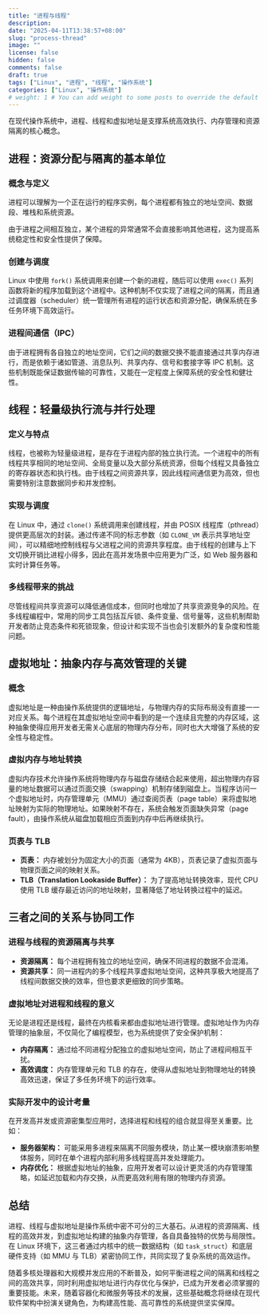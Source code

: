 ```yaml
---
title: "进程与线程"
description:
date: "2025-04-11T13:38:57+08:00"
slug: "process-thread"
image: ""
license: false
hidden: false
comments: false
draft: true
tags: ["Linux", "进程", "线程", "操作系统"]
categories: ["Linux", "操作系统"]
# weight: 1 # You can add weight to some posts to override the default sorting (date descending)
---
```


在现代操作系统中，进程、线程和虚拟地址是支撑系统高效执行、内存管理和资源隔离的核心概念。

## 进程：资源分配与隔离的基本单位

### 概念与定义

进程可以理解为一个正在运行的程序实例，每个进程都有独立的地址空间、数据段、堆栈和系统资源。

由于进程之间相互独立，某个进程的异常通常不会直接影响其他进程，这为提高系统稳定性和安全性提供了保障。

### 创建与调度

Linux 中使用 `fork()` 系统调用来创建一个新的进程，随后可以使用 `exec()` 系列函数将新的程序加载到这个进程中。这种机制不仅实现了进程之间的隔离，而且通过调度器（scheduler）统一管理所有进程的运行状态和资源分配，确保系统在多任务环境下高效运行。

### 进程间通信（IPC）

由于进程拥有各自独立的地址空间，它们之间的数据交换不能直接通过共享内存进行，而是依赖于诸如管道、消息队列、共享内存、信号和套接字等 IPC 机制。这些机制既能保证数据传输的可靠性，又能在一定程度上保障系统的安全性和健壮性。

## 线程：轻量级执行流与并行处理

### 定义与特点

线程，也被称为轻量级进程，是存在于进程内部的独立执行流。一个进程中的所有线程共享相同的地址空间、全局变量以及大部分系统资源，但每个线程又具备独立的寄存器状态和执行栈。由于线程之间资源共享，因此线程间通信更为高效，但也需要特别注意数据同步和并发控制。

### 实现与调度

在 Linux 中，通过 `clone()` 系统调用来创建线程，并由 POSIX 线程库（pthread）提供更高层次的封装。通过传递不同的标志参数（如 `CLONE_VM` 表示共享地址空间），可以精细地控制线程与父进程之间的资源共享程度。由于线程的创建与上下文切换开销比进程小得多，因此在高并发场景中应用更为广泛，如 Web 服务器和实时计算任务等。

### 多线程带来的挑战

尽管线程间共享资源可以降低通信成本，但同时也增加了共享资源竞争的风险。在多线程编程中，常用的同步工具包括互斥锁、条件变量、信号量等，这些机制帮助开发者防止竞态条件和死锁现象，但设计和实现不当也会引发额外的复杂度和性能问题。

## 虚拟地址：抽象内存与高效管理的关键

### 概念

虚拟地址是一种由操作系统提供的逻辑地址，与物理内存的实际布局没有直接一一对应关系。每个进程在其虚拟地址空间中看到的是一个连续且完整的内存区域，这种抽象使得应用开发者无需关心底层的物理内存分布，同时也大大增强了系统的安全性与稳定性。

### 虚拟内存与地址转换

虚拟内存技术允许操作系统将物理内存与磁盘存储结合起来使用，超出物理内存容量的地址数据可以通过页面交换（swapping）机制存储到磁盘上。当程序访问一个虚拟地址时，内存管理单元（MMU）通过查阅页表（page table）来将虚拟地址映射为实际的物理地址。如果映射不存在，系统会触发页面缺失异常（page fault），由操作系统从磁盘加载相应页面到内存中后再继续执行。

### 页表与 TLB

- **页表：** 内存被划分为固定大小的页面（通常为 4KB），页表记录了虚拟页面与物理页面之间的映射关系。
- **TLB（Translation Lookaside Buffer）：** 为了提高地址转换效率，现代 CPU 使用 TLB 缓存最近访问的地址映射，显著降低了地址转换过程中的延迟。

## 三者之间的关系与协同工作

### 进程与线程的资源隔离与共享

- **资源隔离：** 每个进程拥有独立的地址空间，确保不同进程的数据不会混淆。
- **资源共享：** 同一进程内的多个线程共享虚拟地址空间，这种共享极大地提高了线程间数据交换的效率，但也要求更细致的同步策略。

### 虚拟地址对进程和线程的意义

无论是进程还是线程，最终在内核看来都由虚拟地址进行管理。虚拟地址作为内存管理的抽象层，不仅简化了编程模型，也为系统提供了安全保护机制：

- **内存隔离：** 通过给不同进程分配独立的虚拟地址空间，防止了进程间相互干扰。
- **高效调度：** 内存管理单元和 TLB 的存在，使得从虚拟地址到物理地址的转换高效迅速，保证了多任务环境下的运行效率。

### 实际开发中的设计考量

在开发高并发或资源密集型应用时，选择进程和线程的组合就显得至关重要。比如：

- **服务器架构：** 可能采用多进程来隔离不同服务模块，防止某一模块崩溃影响整体服务，同时在单个进程内部利用多线程提高并发处理能力。
- **内存优化：** 根据虚拟地址的抽象，应用开发者可以设计更灵活的内存管理策略，如延迟加载和内存交换，从而更高效利用有限的物理内存资源。

## 总结

进程、线程与虚拟地址是操作系统中密不可分的三大基石。从进程的资源隔离、线程的高效并发，到虚拟地址构建的抽象内存管理，各自具备独特的优势与局限性。在 Linux 环境下，这三者通过内核中的统一数据结构（如 `task_struct`）和底层硬件支持（如 MMU 与 TLB）紧密协同工作，共同实现了复杂系统的高效运作。

随着多核处理器和大规模并发应用的不断普及，如何平衡进程之间的隔离和线程之间的高效共享，同时利用虚拟地址进行内存优化与保护，已成为开发者必须掌握的重要技能。未来，随着容器化和微服务等技术的发展，这些基础概念将继续在现代软件架构中扮演关键角色，为构建高性能、高可靠性的系统提供坚实保障。
